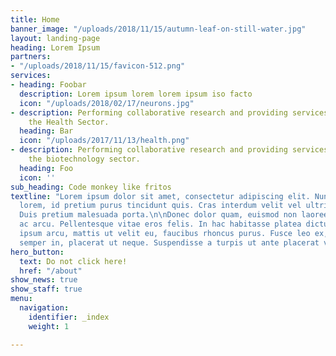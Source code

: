 ```yaml
---
title: Home
banner_image: "/uploads/2018/11/15/autumn-leaf-on-still-water.jpg"
layout: landing-page
heading: Lorem Ipsum
partners:
- "/uploads/2018/11/15/favicon-512.png"
services:
- heading: Foobar
  description: Lorem ipsum lorem lorem ipsum iso facto
  icon: "/uploads/2018/02/17/neurons.jpg"
- description: Performing collaborative research and providing services to support
    the Health Sector.
  heading: Bar
  icon: "/uploads/2017/11/13/health.png"
- description: Performing collaborative research and providing services to support
    the biotechnology sector.
  heading: Foo
  icon: ''
sub_heading: Code monkey like fritos
textline: "Lorem ipsum dolor sit amet, consectetur adipiscing elit. Nunc semper purus
  lorem, id pretium purus tincidunt quis. Cras interdum velit vel ultrices accumsan.
  Duis pretium malesuada porta.\n\nDonec dolor quam, euismod non laoreet vitae, vehicula
  ac arcu. Pellentesque vitae eros felis. In hac habitasse platea dictumst. Curabitur
  ipsum arcu, mattis ut velit eu, faucibus rhoncus purus. Fusce leo ex, lobortis et
  semper in, placerat ut neque. Suspendisse a turpis ut ante placerat vehicula.  "
hero_button:
  text: Do not click here!
  href: "/about"
show_news: true
show_staff: true
menu:
  navigation:
    identifier: _index
    weight: 1

---
```

